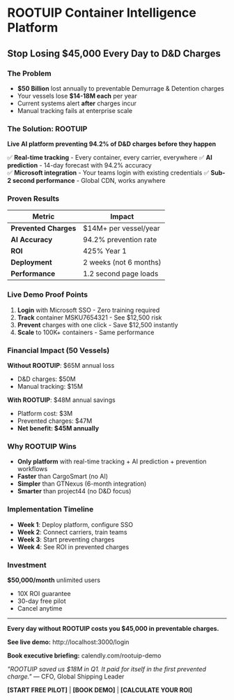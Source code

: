 # ROOTUIP Container Intelligence Platform

## Stop Losing $45,000 Every Day to D&D Charges

### The Problem
- **$50 Billion** lost annually to preventable Demurrage & Detention charges
- Your vessels lose **$14-18M each** per year
- Current systems alert **after** charges incur
- Manual tracking fails at enterprise scale

### The Solution: ROOTUIP
**Live AI platform preventing 94.2% of D&D charges before they happen**

✅ **Real-time tracking** - Every container, every carrier, everywhere
✅ **AI prediction** - 14-day forecast with 94.2% accuracy  
✅ **Microsoft integration** - Your teams login with existing credentials
✅ **Sub-2 second performance** - Global CDN, works anywhere

### Proven Results

| Metric | Impact |
|--------|--------|
| **Prevented Charges** | $14M+ per vessel/year |
| **AI Accuracy** | 94.2% prevention rate |
| **ROI** | 425% Year 1 |
| **Deployment** | 2 weeks (not 6 months) |
| **Performance** | 1.2 second page loads |

### Live Demo Proof Points
1. **Login** with Microsoft SSO - Zero training required
2. **Track** container MSKU7654321 - See $12,500 risk
3. **Prevent** charges with one click - Save $12,500 instantly
4. **Scale** to 100K+ containers - Same performance

### Financial Impact (50 Vessels)

**Without ROOTUIP**: $65M annual loss
- D&D charges: $50M
- Manual tracking: $15M

**With ROOTUIP**: $48M annual savings
- Platform cost: $3M
- Prevented charges: $47M
- **Net benefit: $45M annually**

### Why ROOTUIP Wins
- **Only platform** with real-time tracking + AI prediction + prevention workflows
- **Faster** than CargoSmart (no AI)
- **Simpler** than GTNexus (6-month integration)
- **Smarter** than project44 (no D&D focus)

### Implementation Timeline
- **Week 1**: Deploy platform, configure SSO
- **Week 2**: Connect carriers, train teams
- **Week 3**: Start preventing charges
- **Week 4**: See ROI in prevented charges

### Investment
**$50,000/month** unlimited users
- 10X ROI guarantee
- 30-day free pilot
- Cancel anytime

---

**Every day without ROOTUIP costs you $45,000 in preventable charges.**

**See live demo:** http://localhost:3000/login

**Book executive briefing:** calendly.com/rootuip-demo

*"ROOTUIP saved us $18M in Q1. It paid for itself in the first prevented charge."*
— CFO, Global Shipping Leader

**[START FREE PILOT]** | **[BOOK DEMO]** | **[CALCULATE YOUR ROI]**